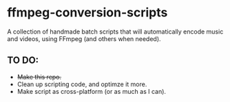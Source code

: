 # ffmpeg-conversion-scripts
A collection of handmade batch scripts that will automatically encode music and videos, using FFmpeg (and others when needed).


## **TO DO:**

- ~~Make this repo.~~
- Clean up scripting code, and optimze it more.
- Make script as cross-platform (or as much as I can).
